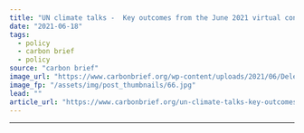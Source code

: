 ```yaml
---
title: "UN climate talks -  Key outcomes from the June 2021 virtual conference"
date: "2021-06-18"
tags: 
  - policy
  - carbon brief
  - policy
source: "carbon brief"
image_url: "https://www.carbonbrief.org/wp-content/uploads/2021/06/Delegates-meet-online-for-the-first-day-of-negotiations-1-06-21-583x372.jpg"
image_fp: "/assets/img/post_thumbnails/66.jpg"
lead: ""
article_url: "https://www.carbonbrief.org/un-climate-talks-key-outcomes-from-the-june-2021-virtual-conference"
---
```


---

